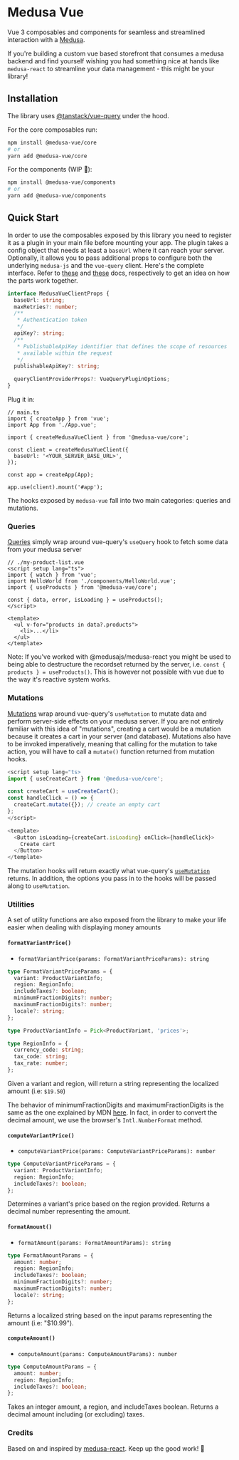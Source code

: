 # Medusa Vue

Vue 3 composables and components for seamless and streamlined interaction with a [Medusa](https://github.com/medusajs/medusa).

If you're building a custom vue based storefront that consumes a medusa backend and find yourself wishing you had something nice at hands like `medusa-react` to streamline your data management - this might be your library!

## Installation

The library uses [@tanstack/vue-query](https://tanstack.com/query/v4/docs/vue/overview) under the hood.

For the core composables run:

```bash
npm install @medusa-vue/core
# or
yarn add @medusa-vue/core
```

For the components (WIP :construction_worker:):

```bash
npm install @medusa-vue/components
# or
yarn add @medusa-vue/components
```

## Quick Start

In order to use the composables exposed by this library you need to register it as a plugin in your main file before mounting your app. The plugin takes a config object that needs at least a `baseUrl` where it can reach your server. Optionally, it allows you to pass additional props to configure both the underlying `medusa-js` and the `vue-query` client. Here's the complete interface. Refer to [these](https://docs.medusajs.com/js-client/overview/) and [these](https://tanstack.com/query/v4/docs/vue/overview) docs, respectively to get an idea on how the parts work together.

```ts
interface MedusaVueClientProps {
  baseUrl: string;
  maxRetries?: number;
  /**
   * Authentication token
   */
  apiKey?: string;
  /**
   * PublishableApiKey identifier that defines the scope of resources
   * available within the request
   */
  publishableApiKey?: string;

  queryClientProviderProps?: VueQueryPluginOptions;
}
```

Plug it in:

```
// main.ts
import { createApp } from 'vue';
import App from './App.vue';

import { createMedusaVueClient } from '@medusa-vue/core';

const client = createMedusaVueClient({
  baseUrl: '<YOUR_SERVER_BASE_URL>',
});

const app = createApp(App);

app.use(client).mount('#app');
```

The hooks exposed by `medusa-vue` fall into two main categories: queries and mutations.

### Queries

[Queries](https://tanstack.com/query/v4/docs/vue/guides/queries) simply wrap around vue-query's `useQuery` hook to fetch some data from your medusa server

```vue
// ./my-product-list.vue
<script setup lang="ts">
import { watch } from 'vue';
import HelloWorld from './components/HelloWorld.vue';
import { useProducts } from '@medusa-vue/core';

const { data, error, isLoading } = useProducts();
</script>

<template>
  <ul v-for="products in data?.products">
    <li>...</li>
  </ul>
</template>
```

Note: If you've worked with @medusajs/medusa-react you might be used to being able to destructure the recordset returned by the server, i.e. `const { products } = useProducts()`. This is however not possible with vue due to the way it's reactive system works.

### Mutations

[Mutations](https://react-query.tanstack.com/guides/mutations#_top) wrap around vue-query's `useMutation` to mutate data and perform server-side effects on your medusa server. If you are not entirely familiar with this idea of "mutations", creating a cart would be a mutation because it creates a cart in your server (and database). Mutations also have to be invoked imperatively, meaning that calling for the mutation to take action, you will have to call a `mutate()` function returned from mutation hooks.

```ts
<script setup lang="ts>
import { useCreateCart } from '@medusa-vue/core';

const createCart = useCreateCart();
const handleClick = () => {
  createCart.mutate({}); // create an empty cart
};
</script>

<template>
  <Button isLoading={createCart.isLoading} onClick={handleClick}>
    Create cart
  </Button>
</template>
```

The mutation hooks will return exactly what vue-query's [`useMutation`](https://tanstack.com/query/v4/docs/vue/guides/mutations) returns. In addition, the options you pass in to the hooks will be passed along to `useMutation`.

### Utilities

A set of utility functions are also exposed from the library to make your life easier when dealing with displaying money amounts

#### `formatVariantPrice()`

- `formatVariantPrice(params: FormatVariantPriceParams): string`

```typescript
type FormatVariantPriceParams = {
  variant: ProductVariantInfo;
  region: RegionInfo;
  includeTaxes?: boolean;
  minimumFractionDigits?: number;
  maximumFractionDigits?: number;
  locale?: string;
};

type ProductVariantInfo = Pick<ProductVariant, 'prices'>;

type RegionInfo = {
  currency_code: string;
  tax_code: string;
  tax_rate: number;
};
```

Given a variant and region, will return a string representing the localized amount (i.e: `$19.50`)

The behavior of minimumFractionDigits and maximumFractionDigits is the same as the one explained by MDN [here](https://developer.mozilla.org/en-US/docs/Web/JavaScript/Reference/Global_Objects/Intl/NumberFormat/NumberFormat). In fact, in order to convert the decimal amount, we use the browser's `Intl.NumberFormat` method.

#### `computeVariantPrice()`

- `computeVariantPrice(params: ComputeVariantPriceParams): number`

```typescript
type ComputeVariantPriceParams = {
  variant: ProductVariantInfo;
  region: RegionInfo;
  includeTaxes?: boolean;
};
```

Determines a variant's price based on the region provided. Returns a decimal number representing the amount.

#### `formatAmount()`

- `formatAmount(params: FormatAmountParams): string`

```typescript
type FormatAmountParams = {
  amount: number;
  region: RegionInfo;
  includeTaxes?: boolean;
  minimumFractionDigits?: number;
  maximumFractionDigits?: number;
  locale?: string;
};
```

Returns a localized string based on the input params representing the amount (i.e: "$10.99").

#### `computeAmount()`

- `computeAmount(params: ComputeAmountParams): number`

```typescript
type ComputeAmountParams = {
  amount: number;
  region: RegionInfo;
  includeTaxes?: boolean;
};
```

Takes an integer amount, a region, and includeTaxes boolean. Returns a decimal amount including (or excluding) taxes.

### Credits

Based on and inspired by [medusa-react](https://www.npmjs.com/package/medusa-react).
Keep up the good work! :beers:
